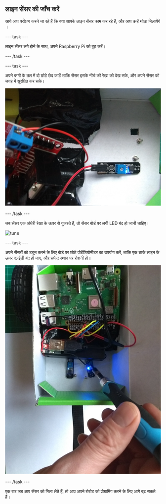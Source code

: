 ## लाइन सेंसर की जाँच करें

आगे आप परीक्षण करने जा रहे हैं कि क्या आपके लाइन सेंसर काम कर रहे हैं, और आप उन्हें थोड़ा मिलायेंगे ।

--- task ---

लाइन सेंसर लगे होने के साथ, अपने Raspberry Pi को बूट करें।

--- /task ---

--- task ---

अपने बग्गी के तल में दो छोटे छेद काटें ताकि सेंसर इसके नीचे की रेखा को देख सके, और अपने सेंसर को जगह में सुरक्षित कर सके।

![through-hole](images/throughhole.jpg)

--- /task ---

जब सेंसर एक अंधेरी रेखा के ऊपर से गुजरते हैं, तो सेंसर बोर्ड पर लगी LED बंद हो जानी चाहिए।

![tune](images/tune.gif)

--- task ---

अपने सेंसरों को ट्यून करने के लिए बोर्ड पर छोटे पोटेंशियोमीटर का उपयोग करें, ताकि एक डार्क लाइन के ऊपर एलईडी बंद हो जाए, और सफेद स्थान पर रोशनी हो।

![tune](images/tune.jpg)

--- /task ---

एक बार जब आप सेंसर को मिला लेते हैं, तो आप अपने रोबोट को प्रोग्रामिंग करने के लिए आगे बढ़ सकते हैं।